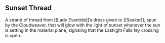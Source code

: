 ## Sunset Thread

A strand of thread from [[Lady Eventide]]’s dress given to [[Seeker]], spun by the Cloudweaver, that will glow with the light of sunset whenever the sun is setting in the material plane, signaling that the Lastlight Falls fey crossing is open. 